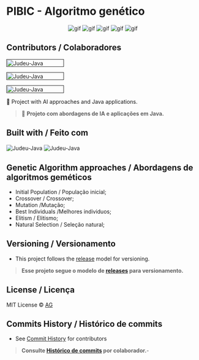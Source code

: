 # PIBIC  - Algoritmo genético  
  <div align="center" height="20" width="150" >
  
  ![gif](https://github.com/lramon2001/Algoritmo-Genetico-UnB/blob/main/dna2.gif) ![gif](https://github.com/lramon2001/Algoritmo-Genetico-UnB/blob/main/dna2.gif) ![gif](https://github.com/lramon2001/Algoritmo-Genetico-UnB/blob/main/dna2.gif) ![gif](https://github.com/lramon2001/Algoritmo-Genetico-UnB/blob/main/dna2.gif) ![gif](https://github.com/lramon2001/Algoritmo-Genetico-UnB/blob/main/dna2.gif)
  
</div>


## Contributors / Colaboradores
[<img align="center" alt="Judeu-Java" height="20" width="150" src="https://github.com/lramon2001/Algoritmo-Genetico-UnB/blob/main/badgeLucas.png">]()

[<img align="center" alt="Judeu-Java" height="20" width="150" src="https://github.com/lramon2001/Algoritmo-Genetico-UnB/blob/main/badgeAna.png">]()

[<img align="center" alt="Judeu-Java" height="20" width="150" src="https://github.com/lramon2001/Algoritmo-Genetico-UnB/blob/main/badgeAndre.png">]()

:rocket: Project with AI approaches and Java applications. 

> :rocket: **Projeto com abordagens de IA e aplicações em Java.**

## Built with / Feito com
<img align="center" alt="Judeu-Java" src="https://camo.githubusercontent.com/f6c777e8c5c9ae4a6331664dab0a10c4cc3a1895ac3ababcc39b53058ba145d2/68747470733a2f2f696d672e736869656c64732e696f2f7374617469632f76313f7374796c653d666f722d7468652d6261646765266d6573736167653d4a61766126636f6c6f723d303037333936266c6f676f3d4a617661266c6f676f436f6c6f723d464646464646266c6162656c3d">

<img align="center" alt="Judeu-Java" src="https://camo.githubusercontent.com/da40416d43937d38524a9299f8c959f5f5b311bd66abc35df5599e0c0c1e4cbb/68747470733a2f2f696d672e736869656c64732e696f2f7374617469632f76313f7374796c653d666f722d7468652d6261646765266d6573736167653d4170616368652b4e65744265616e732b49444526636f6c6f723d314236414336266c6f676f3d4170616368652b4e65744265616e732b494445266c6f676f436f6c6f723d464646464646266c6162656c3d">

## Genetic Algorithm approaches / Abordagens de algoritmos geméticos
- Initial Population / População inicial;
- Crossover / Crossover;
- Mutation /Mutação;
- Best Individuals /Melhores individuos;
- Elitism / Elitismo;
- Natural Selection / Seleção natural;

## Versioning / Versionamento
- This project follows the [release]() model for versioning.

> **Esse projeto segue o modelo de [releases]() para versionamento.**

## License / Licença
MIT License © [AG]()

## Commits History / Histórico de commits
- See [Commit History]() for contributors

> **Consulte [Histórico de commits]() por colaborador.**-
